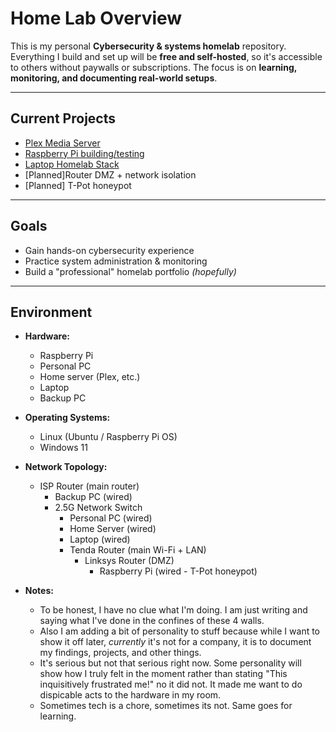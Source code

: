 # Home Lab Overview

This is my personal **Cybersecurity & systems homelab** repository.
Everything I build and set up will be **free and self-hosted**, so it's accessible to others without paywalls or subscriptions.
The focus is on **learning, monitoring, and documenting real-world setups**.

---

## Current Projects
- [Plex Media Server](./plex-server/README.md)
- [Raspberry Pi building/testing](./raspberry-pi/README.md)
- [Laptop Homelab Stack](./Laptop%20Homelab%20Stack/README.md)
- [Planned]Router DMZ + network isolation
- [Planned] T-Pot honeypot

---

## Goals
- Gain hands-on cybersecurity experience
- Practice system administration & monitoring
- Build a "professional" homelab portfolio *(hopefully)*

---

## Environment
- **Hardware:**
  - Raspberry Pi
  - Personal PC
  - Home server (Plex, etc.)
  - Laptop
  - Backup PC
  
- **Operating Systems:**
  - Linux (Ubuntu / Raspberry Pi OS)
  - Windows 11
  
- **Network Topology:**
  - ISP Router (main router)  
    - Backup PC (wired)  
    - 2.5G Network Switch
      - Personal PC (wired) 
      - Home Server (wired)
      - Laptop (wired)
      - Tenda Router (main Wi-Fi + LAN)  
        - Linksys Router (DMZ)  
          - Raspberry Pi (wired - T-Pot honeypot)

- **Notes:**
  - To be honest, I have no clue what I'm doing. I am just writing and saying what I've done in the confines of these 4 walls. 
  - Also I am adding a bit of personality to stuff because while I want to show it off later, *currently* it's not for a company, it is to document my findings, projects, and other things.
  - It's serious but not that serious right now. Some personality will show how I truly felt in the moment rather than stating "This inquisitively frustrated me!" no it did not. It made me want to do dispicable acts to the hardware in my room. 
  - Sometimes tech is a chore, sometimes its not. Same goes for learning.

